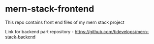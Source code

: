 # mern-stack-frontend
This repo contains front end files of my mern stack project

Link for backend part repository -
https://github.com/tidevelops/mern-stack-backend

